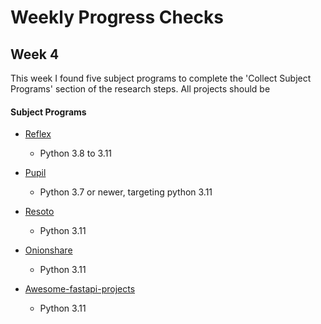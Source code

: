 # Weekly Progress Checks

## Week 4

This week I found five subject programs to complete the 'Collect Subject Programs' section of the research steps. All projects should be 

#### Subject Programs

- [Reflex](https://github.com/reflex-dev/reflex) 
    - Python 3.8 to 3.11

- [Pupil](https://github.com/pupil-labs/pupil) 
    - Python 3.7 or newer, targeting  python 3.11

- [Resoto](https://github.com/someengineering/resoto) 
    - Python 3.11

- [Onionshare](https://github.com/onionshare/onionshare) 
    - Python 3.11

- [Awesome-fastapi-projects](https://github.com/Kludex/awesome-fastapi-projects) 
    - Python 3.11
